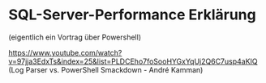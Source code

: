 # SQL-Server-Performance Erklärung
(eigentlich ein Vortrag über Powershell)

https://www.youtube.com/watch?v=97jja3EdxTs&index=25&list=PLDCEho7foSooHYGxYqUj2Q6C7usp4aKIQ
(Log Parser vs. PowerShell Smackdown - André Kamman)

